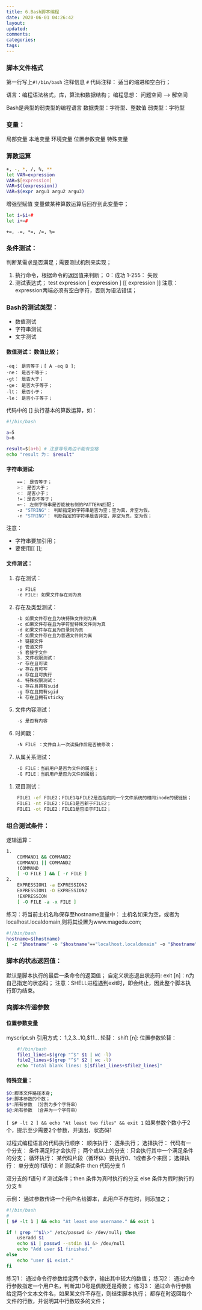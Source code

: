 ```yaml
---
title: 6.Bash脚本编程
date: 2020-06-01 04:26:42
layout:
updated:
comments:
categories:
tags:
---
```

### 脚本文件格式
第一行写上`#!/bin/bash`
注释信息 `#`
代码注释：
适当的缩进和空白行；

语言：编程语法格式，库，算法和数据结构；
编程思想：
问题空间 --> 解空间

Bash是典型的弱类型的编程语言
数据类型：字符型、整数值
弱类型：字符型

### 变量：
局部变量
本地变量
环境变量
位置参数变量
特殊变量

### 算数运算
```bash
+, -, *, /, %, **
let VAR=expression
VAR=$[expression]
VAR=$((expression))
VAR=$(expr argu1 argu2 argu3)
```

增强型赋值
变量做某种算数运算后回存到此变量中；
```bash
let i=$i+#
let i+=#
```

`+=, -=, *=, /=, %=`

### 条件测试：
判断某需求是否满足；需要测试机制来实现；
1. 执行命令，根据命令的返回值来判断；
0：成功
1-255： 失败
2. 测试表达式；
test expression
[ expression ]
[[ expression ]]
注意： expression两端必须有空白字符，否则为语法错误；

### Bash的测试类型：
- 数值测试
- 字符串测试
- 文字测试

#### 数值测试： 数值比较；
    -eq： 是否等于；[ A -eq B ];
    -ne： 是否不等于；
    -gt： 是否大于；
    -ge： 是否大于等于；
    -lt： 是否小于；
    -le： 是否小于等于；
代码中的 [] 执行基本的算数运算，如：
```bash
#!/bin/bash

a=5
b=6

result=$[a+b] # 注意等号两边不能有空格
echo "result 为： $result"
```

#### 字符串测试:
```bash
    ==： 是否等于；
    >： 是否大于；
    <： 是否小于；
    !=：是否不等于；
    =~： 左侧字符串是否能被右侧的PATTERN匹配；
    -z "STRING"： 判断指定的字符串是否为空；空为真，非空为假。
    -n "STRING"： 判断指定的字符串是否非空，非空为真，空为假；
```

注意：
- 字符串要加引用；
- 要使用[[ ]];


#### 文件测试：
1. 存在测试：
```bash
    -a FILE
    -e FILE: 如果文件存在则为真
```

2. 存在及类型测试：
```bash
    -b 如果文件存在且为块特殊文件则为真
    -c 如果文件存在且为字符型特殊文件则为真
    -d 如果文件存在且为目录则为真
    -f 如果文件存在且为普通文件则为真
    -h 链接文件
    -p 管道文件
    -S 套接字文件
    3. 文件权限测试：
    -r 存在且可读
    -w 存在且可写
    -x 存在且可执行
    4. 特殊权限测试：
    -u 存在且拥有suid
    -g 存在且拥有sgid
    -k 存在且拥有sticky
```

5. 文件内容测试：
```bash
    -s 是否有内容
```

6. 时间戳：
```bash
    -N FILE ：文件自上一次读操作后是否被修改；
```

7. 从属关系测试：
```bash
    -O FILE：当前用户是否为文件的属主；
    -G FILE：当前用户是否为文件的属组；
```

1. 双目测试：
```bash
    FILE1 -ef FILE2；FILE1与FILE2是否指向同一个文件系统的相同inode的硬链接；
    FILE1 -nt FILE2：FILE1是否新于FILE2；
    FILE1 -ot FILE2：FILE1是否旧于FILE2；
```

###  组合测试条件：
逻辑运算：
```bash
1. 
    COMMAND1 && COMMAND2
    COMMAND1 || COMMAND2
    !COMMAND
    [ -O FILE ] && [ -r FILE ]
2. 
    EXPRESSION1 -a EXPRESSION2
    EXPRESSION1 -O EXPRESSION2
    !EXPRESSION
    [ -O FILE -a -x FILE ]
```

练习：将当前主机名称保存至hostname变量中：
主机名如果为空，或者为localhost.localdomain,则将其设置为www.magedu.com;
```bash
#!/bin/bash
hostname=$(hostname)
[ -z "$hostname" -o "$hostname"=="localhost.localdomain" -o "$hostname"=="localhost" ] && hostname www.magedu.com

```

### 脚本的状态返回值：
默认是脚本执行的最后一条命令的返回值；
自定义状态退出状态码:
exit [n]：n为自己指定的状态码；
注意：SHELL进程遇到exit时，即会终止，因此整个脚本执行即为结束。

###  向脚本传递参数
#### 位置参数变量
myscript.sh
引用方式：
$1,$2,$3...$10,$11...
轮替：
shift [n]: 位置参数轮替：
```bash
    #!/bin/bash
    file1_lines=$(grep "^$" $1 | wc -l)
    file2_lines=$(grep "^$" $2 | wc -l)
    echo "Total blank lines: $[$file1_lines+$file2_lines]"
```

#### 特殊变量：
```bash
$0:脚本文件路径本身;
$#:脚本参数的个数；
$*:所有参数 （分割为多个字符串）
$@:所有参数 （合并为一个字符串）
```

`[ $# -lt 2 ] && echo "At least two files" && exit 1`
如果参数个数小于2个，提示至少需要2个参数，并退出，状态码1

过程式编程语言的代码执行顺序：
顺序执行： 逐条执行；
选择执行：
    代码有一个分支： 条件满足时才会执行；
    两个或以上的分支：只会执行其中一个满足条件的分支；
循环执行：
    某代码片段（循环体）要执行0、1或者多个来回；
选择执行：
单分支的if语句：
if 测试条件
then
    代码分支
fi

双分支的if语句
if 测试条件；then
    条件为真时执行的分支
else
    条件为假时执行的分支
fi

示例： 通过参数传递一个用户名给脚本，此用户不存在时，则添加之；
```bash
#!/bin/bash
#
[ $# -lt 1 ] && echo "At least one username." && exit 1

if ! grep "^$1\>" /etc/passwd &> /dev/null; then
    useradd $1
    echo $1 | passwd --stdin $1 &> /dev/null
    echo "Add user $1 finished."
else
    echo "user $1 exist."
fi
```

练习1： 通过命令行参数给定两个数字，输出其中较大的数值；
练习2： 通过命令行参数指定一个用户名，判断其ID号是偶数还是奇数；
练习3： 通过命令行参数给定两个文本文件名，如果某文件不存在，则结束脚本执行；
        都存在时返回每个文件的行数，并说明其中行数较多的文件；

